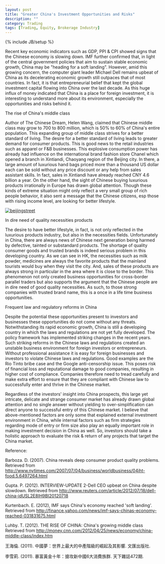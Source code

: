 ```yaml
---
layout: post
title: "Greater China's Investment Opportunities and Risks"
description: ""
category: Trading
tags: [Trading, Equity, Brokerage Industry]
---
```

{% include JB/setup %}

Recent key economic indicators such as GDP, PPI & CPI showed signs that the Chinese economy is slowing down. IMF further confirmed that, in light of the central government policies that aim to sustain stable economic growth, China may be "heading for a soft landing". However, amid this growing concern, the computer giant leader Michael Dell remains upbeat of China as its decelerating economic growth still outpaces that of most countries. In fact, it is that entrepreneurial belief that kept the global investment capital flowing into China over the last decade. As this huge influx of money indicated that China is a place for foreign investment, it is interesting to understand more about its environment, especially the opportunities and risks behind it.

The rise of China's middle class

Author of The Chinese Dream, Helen Wang, claimed that Chinese middle class may grow to 700 to 800 million, which is 50% to 60% of China's entire population. This expanding group of middle class strives for a better standard of living. The desire for a better standard of living leads to greater demand for consumer products. This is good news to the retail industries such as apparel or F&B businesses. This explosive consumption power has already had influence on the international brand fashion store Chanel which opened a branch in Xintiandi, Chaoyang region of the Beijing city. In there, a large amount of luxurious hand bags priced more than a thousand US dollar each can be sold without any price discount or any help from sales assistant skills. In fact, sales in Xintiandi have already reached CNY 4.6 billion a year. On the other hand, the sight of Chinese buying luxurious products irrationally in Europe has drawn global attention. Though these kinds of extreme situation might only reflect a very small group of rich people behavior, it also sent a message that the Chinese citizens, esp those with rising income level, are looking for better lifestyle.

[![beijingstreet](http://ryancheng.s3.amazonaws.com/Linear%20Programming/bejingstreet.jpg)](http://www.google.com/imgres?q=beijing+street&num=10&um=1&hl=en&rlz=1C1GGGE_enHK411&biw=1024&bih=677&tbm=isch&tbnid=H4_gp5rqOGZcpM:&imgrefurl=http://www.waahhh.com/Information/Travel/Article/Travelling_tips_for_Beijing_travellers.aspx&docid=nQ43AiasyfVEVM&imgurl=http://www.waahhh.com/Data/Page/caf90650-4905-4148-8a52-bfebcf13cd46/beijing-street.jpg&w=340&h=240&ei=gYZgUPWsIc24iAeNnoC4Dg&zoom=1&iact=hc&vpx=331&vpy=195&dur=509&hovh=160&hovw=232&tx=112&ty=87&sig=113858055506568465812&sqi=2&page=1&tbnh=133&tbnw=199&start=0&ndsp=13&ved=1t:429,r:1,s:0,i:113)

In dire need of quality necessities products

The desire to have better lifestyle, in fact, is not only reflected in the luxurious products industry, but also in the necessities fields. Unfortunately in China, there are always news of Chinese next generation being harmed by defective, tainted or substandard products. The shortage of quality consumer goods and trusted brands is indeed serious problem in this developing country. As we can see in HK, the necessities such as milk powder, medicines are always the favorite products that the mainland tourists would buy when they visit the city. And, sales of these products are always strong in particular in the area where it is close to the border. This phenomenon not only created business opportunities for cross-border parallel traders but also supports the argument that the Chinese people are in dire need of good quality necessities. As such, to those strong companies with trusted brand name, this is a once in a life time business opportunities. 

Frequent law and regulatory reforms in China

Despite the potential these opportunities present to investors and businesses these opportunities do not come without any threats. Notwithstanding its rapid economic growth, China is still a developing country in which the laws and regulations are not yet fully developed. The policy framework has implemented striking changes in the recent years. Such striking reforms in the Chinese laws and regulations created an unstable business environment for foreign investors or entrepreneurs. Without professional assistance it is easy for foreign businesses and investors to violate Chinese laws and regulations. Good examples are the Rio Tinto bribe case and the Google anti-censorship issue. This poses risk of financial loss and reputational damage to good companies, resulting in higher cost of compliance. Companies therefore need to tread carefully and make extra effort to ensure that they are compliant with Chinese law to successfully enter and thrive in the Chinese market.

Regardless of the investors' insight into China prospects, this large yet intricate, delicate and strange consumer market has already drawn global attention and no single answer without yielding to over-simplification can direct anyone to successful entry of this Chinese market. I believe that above-mentioned factors are only some that explained external investment environment in China, while internal factors such as firm strategies regarding mode of entry or firm size also play an equally important role in making investment decision in China as well. So, investors should take a holistic approach to evaluate the risk & return of any projects that target the China market.

Reference:

Barboza. D. (2007). China reveals deep consumer product quality problems. Retrieved from http://www.nytimes.com/2007/07/04/business/worldbusiness/04iht-food.5.6497264.html

Gupta. P. (2012). INTERVIEW-UPDATE 2-Dell CEO upbeat on China despite
slowdown. Retrieved from http://www.reuters.com/article/2012/07/18/dell-china-idUSL2E8IH9BI20120718

Kurtenbach. E. (2012), IMF says China's economy reached 'soft landing'. Retrieved from http://finance.yahoo.com/news/imf-says-chinas-economy-reached-031831675.html

Luhby. T. (2012). THE RISE OF CHINA: China's growing middle class Retrieved from http://money.cnn.com/2012/04/25/news/economy/china-middle-class/index.htm

王海倫. (2011). 中國夢：世界上最大的中產階級的崛起及其影響. 文匯出版社.

李雪莉. (2011). 暴富黃金十年：搶攻新中國6大消費族群. 天下雜誌472期.
